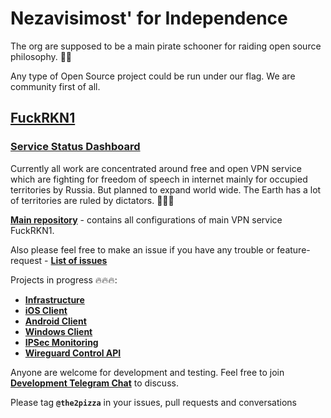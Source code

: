 
# Nezavisimost' for Independence

The org are supposed to be a main pirate schooner for raiding open source philosophy. 🏴‍☠️

Any type of Open Source project could be run under our flag. We are community first of all.  


## [FuckRKN1](https://fuckrkn1.org) 

### [Service Status Dashboard](https://m.fuckrkn1.org/d/fX0pLFiVz/fuckrkn1-dashboard?orgId=1)

Currently all work are concentrated around free and open VPN service which are fighting for freedom of speech in internet mainly for occupied territories by Russia. But planned to expand world wide. The Earth has a lot of territories are ruled by dictators. 👿👿👿

[**Main repository**](https://github.com/nezavisimost/FuckRKN1) - contains all configurations of main VPN service FuckRKN1. 

Also please feel free to make an issue if you have any trouble or feature-request - [**List of issues**](https://github.com/nezavisimost/FuckRKN1/issues)


Projects in progress 🔥🔥🔥:

 - [**Infrastructure**](https://github.com/nezavisimost/FuckRKN1)
 - [**iOS Client**](https://github.com/nezavisimost/liberty-ios)  
 - [**Android Client**](https://github.com/nezavisimost/liberty-android) 
 - [**Windows Client**](https://github.com/nezavisimost/liberty-win) 
 - [**IPSec Monitoring**](https://github.com/nezavisimost/liberty-monitoring) 
 - [**Wireguard Control API**](https://github.com/nezavisimost/wgctrl)

 Anyone are welcome for development and testing. 
 Feel free to join [**Development Telegram Chat**](https://t.me/nezavisimost_dev) to discuss.

 Please tag **``@the2pizza``** in your issues, pull requests and conversations 

 









